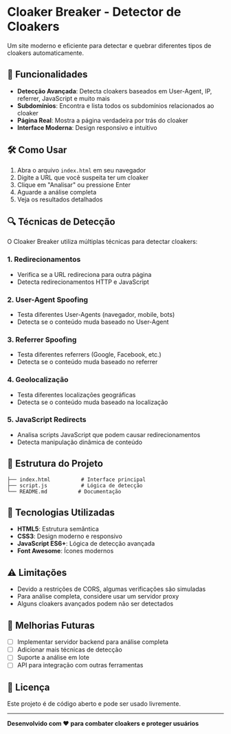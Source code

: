 # Cloaker Breaker - Detector de Cloakers

Um site moderno e eficiente para detectar e quebrar diferentes tipos de cloakers automaticamente.

## 🚀 Funcionalidades

- **Detecção Avançada**: Detecta cloakers baseados em User-Agent, IP, referrer, JavaScript e muito mais
- **Subdomínios**: Encontra e lista todos os subdomínios relacionados ao cloaker
- **Página Real**: Mostra a página verdadeira por trás do cloaker
- **Interface Moderna**: Design responsivo e intuitivo

## 🛠️ Como Usar

1. Abra o arquivo `index.html` em seu navegador
2. Digite a URL que você suspeita ter um cloaker
3. Clique em "Analisar" ou pressione Enter
4. Aguarde a análise completa
5. Veja os resultados detalhados

## 🔍 Técnicas de Detecção

O Cloaker Breaker utiliza múltiplas técnicas para detectar cloakers:

### 1. Redirecionamentos
- Verifica se a URL redireciona para outra página
- Detecta redirecionamentos HTTP e JavaScript

### 2. User-Agent Spoofing
- Testa diferentes User-Agents (navegador, mobile, bots)
- Detecta se o conteúdo muda baseado no User-Agent

### 3. Referrer Spoofing
- Testa diferentes referrers (Google, Facebook, etc.)
- Detecta se o conteúdo muda baseado no referrer

### 4. Geolocalização
- Testa diferentes localizações geográficas
- Detecta se o conteúdo muda baseado na localização

### 5. JavaScript Redirects
- Analisa scripts JavaScript que podem causar redirecionamentos
- Detecta manipulação dinâmica de conteúdo

## 📁 Estrutura do Projeto

```
├── index.html          # Interface principal
├── script.js           # Lógica de detecção
└── README.md          # Documentação
```

## 🎨 Tecnologias Utilizadas

- **HTML5**: Estrutura semântica
- **CSS3**: Design moderno e responsivo
- **JavaScript ES6+**: Lógica de detecção avançada
- **Font Awesome**: Ícones modernos

## ⚠️ Limitações

- Devido a restrições de CORS, algumas verificações são simuladas
- Para análise completa, considere usar um servidor proxy
- Alguns cloakers avançados podem não ser detectados

## 🔧 Melhorias Futuras

- [ ] Implementar servidor backend para análise completa
- [ ] Adicionar mais técnicas de detecção
- [ ] Suporte a análise em lote
- [ ] API para integração com outras ferramentas

## 📄 Licença

Este projeto é de código aberto e pode ser usado livremente.

---

**Desenvolvido com ❤️ para combater cloakers e proteger usuários**
